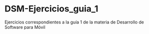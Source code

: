 # DSM-Ejercicios_guia_1
Ejercicios correspondientes a la guía 1 de la materia de Desarrollo de Software para Móvil
